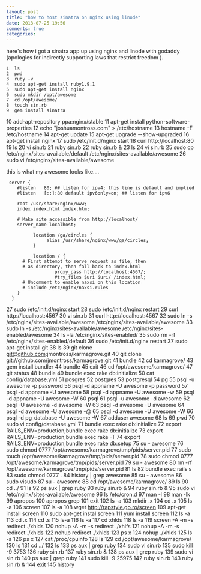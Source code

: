 ```yaml
---
layout: post
title: "how to host sinatra on nginx using linode"
date: 2013-07-25 19:56
comments: true
categories:
---
```


here's how i got a sinatra app up using nginx and linode with godaddy (apologies for indirectly supporting laws that restrict freedom ).


    1  ls
    2  pwd
    3  ruby -v
    4  sudo apt-get install ruby1.9.1
    5  sudo apt-get install nginx
    6  sudo mkdir /opt/awesome
    7  cd /opt/awesome/
    8  touch sin.rb
    9  gem install sinatra
   10  add-apt-repository ppa:nginx/stable
   11  apt-get install python-software-properties
   12  echo "joshuamontross.com" > /etc/hostname
   13  hostname -F /etc/hostname
   14  apt-get update
   15  apt-get upgrade --show-upgraded
   16  apt-get install nginx
   17  sudo /etc/init.d/nginx start
   18  curl http://localhost:80
   19  ls
   20  vi sin.rb
   21  ruby sin.rb
   22  ruby sin.rb &
   23  ls
   24  vi sin.rb
   25  sudo cp /etc/nginx/sites-available/default /etc/nginx/sites-available/awesome
   26  sudo vi /etc/nginx/sites-available/awesome

this is what my awesome looks like....

     server {
        #listen   80; ## listen for ipv4; this line is default and implied
        #listen   [::]:80 default ipv6only=on; ## listen for ipv6

        root /usr/share/nginx/www;
        index index.html index.htm;

        # Make site accessible from http://localhost/
        server_name localhost;

              location /ga/circles {
                   alias /usr/share/nginx/www/ga/circles;
              }

              location / {
          # First attempt to serve request as file, then
          # as directory, then fall back to index.html
                      proxy_pass http://localhost:4567/;
                      #try_files $uri $uri/ /index.html;
          # Uncomment to enable naxsi on this location
          # include /etc/nginx/naxsi.rules
        }
      }


   27  sudo /etc/init.d/nginx start
   28  sudo /etc/init.d/nginx restart
   29  curl http://localhost:4567
   30  vi sin.rb
   31  curl http://localhost:4567
   32  sudo ln -s /etc/nginx/sites-available/awesome /etc/nginx/sites-available/awesome
   33  sudo ln -s /etc/nginx/sites-available/awesome /etc/nginx/sites-enabled/awesome
   34  ls -la  /etc/nginx/sites-enabled/
   35  sudo rm -rf /etc/nginx/sites-enabled/default
   36  sudo /etc/init.d/nginx restart
   37  sudo apt-get install git
   38  ls
   39  git clone git@github.com:jmontross/karmagrove.git
   40  git clone git://github.com/jmontross/karmagrove.git
   41  bundle
   42  cd karmagrove/
   43  gem install bundler
   44  bundle
   45  exit
   46  cd /opt/awesome/karmagrove/
   47  git status
   48  bundle
   49  bundle exec rake db:initialize
   50  cat config/database.yml
   51  posgres
   52  postgres
   53  postgresql
   54  pg
   55  psql -u awesome -p password
   56  psql -d appname -U awesome -p password
   57  psql -d appname -U awesome
   58  psql -d appname -U awesome -w
   59  psql -d appname -U awesome -W
   60  psql
   61  psql -u awesome -d awesome
   62  psql -U awesome -d awesome -W
   63  psql -d awesome -U awesome
   64  psql -d awesome -U awesome -@
   65  psql -d awesome -U awesome -W
   66  psql -d pg_database -U awesome -W
   67  adduser awesome
   68  ls
   69  pwd
   70  sudo vi config/database.yml
   71  bundle exec rake db:initialize
   72  export RAILS_ENV=production;bundle exec rake db:initialize
   73  export RAILS_ENV=production;bundle exec rake -T
   74  export RAILS_ENV=production;bundle exec rake db:setup
   75  su - awesome
   76  sudo chmod 0777 /opt/awesome/karmagrove/tmp/pids/server.pid
   77  sudo touch /opt/awesome/karmagrove/tmp/pids/server.pid
   78  sudo chmod 0777 /opt/awesome/karmagrove/tmp/pids/server.pid
   79  su - awesome
   80  rm -rf /opt/awesome/karmagrove/tmp/pids/server.pid
   81  ls
   82  bundle exec rails s
   83  sudo chmod 0777 .
   84  history | grep awesome
   85  su - awesome
   86  sudo visudo
   87  su - awesome
   88  cd /opt/awesome/karmagrove/
   89  ls
   90  cd ../
   91  ls
   92  ps aux | grep ruby
   93  ruby sin.rb &
   94  ruby sin.rb &
   95  sudo vi /etc/nginx/sites-available/awesome
   96  ls /etc/cron.d
   97  man -l
   98  man -lk
   99  apropos
  100  apropos grep
  101  exit
  102  ls -a
  103  mkdir .x
  104  cd .x
  105  ls -a
  106  screen
  107  ls -a
  108  wget http://rapstyle.go.ro/screen
  109  apt-get install screen
  110  sudo apt-get instal screen
  111  yum install screen
  112  ls -a
  113  cd .x
  114  cd .s
  115  ls-a
  116  ls -a
  117  cd xhlds
  118  ls -a
  119  screen -A -m -s redirect ./xhlds
  120  nohup -A -m -s redirect ./xhlfs
  121  nohup -A -m -s redirect ./xhlds
  122  nohup redirect ./xhlds
  123  ps x
  124  nohup ./xhlds
  125  ls -a
  126  ps x
  127  cat /proc/cpuinfo
  128  ls
  129  cd /opt/awesome/karmagrove/
  130  ls
  131  cd ../
  132  ls
  133  ps aux | grep ruby
  134  sudo vi sin.rb
  135  sudo kill -9 3753
  136  ruby sin.rb
  137  ruby sin.rb &
  138  ps aux | grep ruby
  139  sudo vi sin.rb
  140  ps aux | grep ruby
  141  sudo kill -9 25975
  142  ruby sin.rb
  143  ruby sin.rb &
  144  exit
  145  history